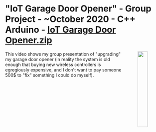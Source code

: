 # "IoT Garage Door Opener" - Group Project - ~October 2020 - C++ Arduino - [IoT Garage Door Opener.zip]()
<a style="overflow:auto;" align="center" href="http://www.youtube.com/watch?v=XzvdZK8sECI">
	<img align="right" width="25%" src="http://img.youtube.com/vi/XzvdZK8sECI/0.jpg">
</a>
<p>
This video shows my group presentation of "upgrading" my garage door opener (in reality the system is old enough that buying new wireless
controllers is egregiously expensive, and I don't want to pay someone 500$ to "fix" something I could do myself).
</p>
